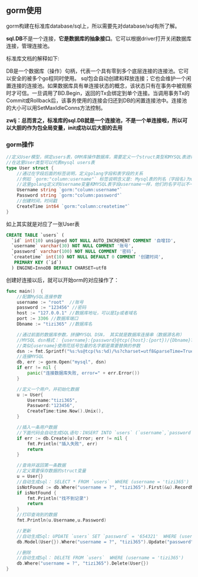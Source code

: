 ## gorm使用

gorm构建在标准库database/sql上，所以需要先对database/sql有所了解。

**sql.DB**不是一个连接，**它是数据库的抽象接口**。它可以根据driver打开关闭数据库连接，管理连接池。

标准库文档的解释如下:

DB是一个数据库（操作）句柄，代表一个具有零到多个底层连接的连接池。它可以安全的被多个go程同时使用。
sql包会自动创建和释放连接；它也会维护一个闲置连接的连接池。如果数据库具有单连接状态的概念，该状态只有在事务中被观察时才可信。一旦调用了BD.Begin，返回的Tx会绑定到单个连接。当调用事务Tx的Commit或Rollback后，该事务使用的连接会归还到DB的闲置连接池中。连接池的大小可以用SetMaxIdleConns方法控制。

**zwlj：总而言之，标准库的sql.DB就是一个连接池，不是一个单连接啦，所以可以大胆的作为包全局变量，init成功以后大胆的去用**

### gorm操作

```go
//定义User模型，绑定users表，ORM库操作数据库，需要定义一个struct类型和MYSQL表进行绑定或者叫映射，struct字段和MYSQL表字段一一对应
//在这里User类型可以代表mysql users表
type User struct {
	//通过在字段后面的标签说明，定义golang字段和表字段的关系
	//例如 `gorm:"column:username"` 标签说明含义是: Mysql表的列名（字段名)为username
	//这里golang定义的Username变量和MYSQL表字段username一样，他们的名字可以不一样。
	Username string `gorm:"column:username"`
	Password string `gorm:"column:password"`
	//创建时间，时间戳
	CreateTime int64 `gorm:"column:createtime"`
}
```

如上其实就是对应了一张User表

```sql
CREATE TABLE `users` (
  `id` int(10) unsigned NOT NULL AUTO_INCREMENT COMMENT '自增ID',
  `username` varchar(30) NOT NULL COMMENT '账号',
  `password` varchar(100) NOT NULL COMMENT '密码',
  `createtime` int(10) NOT NULL DEFAULT 0 COMMENT '创建时间',
   PRIMARY KEY (`id`)
  ) ENGINE=InnoDB DEFAULT CHARSET=utf8
```



创建好连接以后，就可以开始orm的对应操作了：

```go
func main()  {
	//配置MySQL连接参数
	username := "root"  //账号
	password := "123456" //密码
	host := "127.0.0.1" //数据库地址，可以是Ip或者域名
	port := 3306 //数据库端口
	Dbname := "tizi365" //数据库名

	//通过前面的数据库参数，拼接MYSQL DSN， 其实就是数据库连接串（数据源名称）
	//MYSQL dsn格式： {username}:{password}@tcp({host}:{port})/{Dbname}?charset=utf8&parseTime=True&loc=Local
	//类似{username}使用花括号包着的名字都是需要替换的参数
	dsn := fmt.Sprintf("%s:%s@tcp(%s:%d)/%s?charset=utf8&parseTime=True&loc=Local", username, password, host, port, Dbname)
	//连接MYSQL
	db, err := gorm.Open("mysql", dsn)
	if err != nil {
		panic("连接数据库失败, error=" + err.Error())
	}

	//定义一个用户，并初始化数据
	u := User{
		Username:"tizi365",
		Password:"123456",
		CreateTime:time.Now().Unix(),
	}

	//插入一条用户数据
	//下面代码会自动生成SQL语句：INSERT INTO `users` (`username`,`password`,`createtime`) VALUES ('tizi365','123456','1540824823')
	if err := db.Create(u).Error; err != nil {
		fmt.Println("插入失败", err)
		return
	}

	//查询并返回第一条数据
	//定义需要保存数据的struct变量
	u = User{}
	//自动生成sql： SELECT * FROM `users`  WHERE (username = 'tizi365') LIMIT 1
	isNotFound := db.Where("username = ?", "tizi365").First(&u).RecordNotFound()
	if isNotFound {
		fmt.Println("找不到记录")
		return
	}
	//打印查询到的数据
	fmt.Println(u.Username,u.Password)

	//更新
	//自动生成Sql: UPDATE `users` SET `password` = '654321'  WHERE (username = 'tizi365')
	db.Model(User{}).Where("username = ?", "tizi365").Update("password", "654321")

	//删除
	//自动生成Sql： DELETE FROM `users`  WHERE (username = 'tizi365')
	db.Where("username = ?", "tizi365").Delete(User{})
}
```

